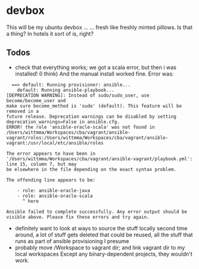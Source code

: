 # devbox
This will be my ubuntu devbox ...
... fresh like freshly minted pillows.
Is that a thing? In hotels it sort of is, right?


## Todos
- check that everything works; we got a scala error, but then i was installed! (I think)
  And the manual install worked fine.
  Error was:
```{r, engine='bash', count_lines}
  ==> default: Running provisioner: ansible...
    default: Running ansible-playbook...
[DEPRECATION WARNING]: Instead of sudo/sudo_user, use become/become_user and
make sure become_method is 'sudo' (default). This feature will be removed in a
future release. Deprecation warnings can be disabled by setting
deprecation_warnings=False in ansible.cfg.
ERROR! the role 'ansible-oracle-scala' was not found in /Users/wittmma/Workspaces/cba/vagrant/ansible-vagrant/roles:/Users/wittmma/Workspaces/cba/vagrant/ansible-vagrant:/usr/local/etc/ansible/roles

The error appears to have been in '/Users/wittmma/Workspaces/cba/vagrant/ansible-vagrant/playbook.yml': line 15, column 7, but may
be elsewhere in the file depending on the exact syntax problem.

The offending line appears to be:

    - role: ansible-oracle-java
    - role: ansible-oracle-scala
      ^ here

Ansible failed to complete successfully. Any error output should be
visible above. Please fix these errors and try again.
```

- definitely want to look at ways to source the stuff locally second time around,
  a lot of stuff gets deleted that could be reused, all the stuff that runs as
  part of ansible provisioning I presume
- probably move /Workspace to vagrant dir; and link vagrant dir to my local workspaces
  Except any binary-dependent projects, they wouldn't work.
